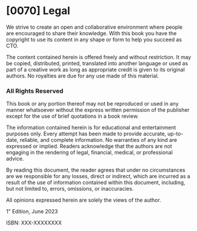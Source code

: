 # [0070] Legal

We strive to create an open and collaborative environment where people are encouraged to share their knowledge. With this book you have the copyright to use its content in any shape or form to help you succeed as CTO.

The content contained herein is offered freely and without restriction. It may be copied, distributed, printed, translated into another language or used as part of a creative work as long as appropriate credit is given to its original authors. No royalties are due for any use made of this material.

### All Rights Reserved

This book or any portion thereof may not be reproduced or used in any manner whatsoever without the express written permission of the publisher except for the use of brief quotations in a book review.

The information contained herein is for educational and entertainment purposes only. Every attempt has been made to provide accurate, up-to-date, reliable, and complete information. No warranties of any kind are expressed or implied. Readers acknowledge that the authors are not engaging in the rendering of legal, financial, medical, or professional advice.

By reading this document, the reader agrees that under no circumstances are we responsible for any losses, direct or indirect, which are incurred as a result of the use of information contained within this document, including, but not limited to, errors, omissions, or inaccuracies.

All opinions expressed herein are solely the views of the author.

1" Edition, June 2023

ISBN: XXX-XXXXXXXX

